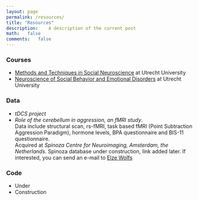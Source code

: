 ```yaml
---
layout: page
permalink: /resources/
title: "Resources"
description:	A description of the current post
math:	false
comments:	false
---
```


### Courses
* [Methods and Techniques in Social Neuroscience](https://osiris-student.uu.nl/#/onderwijscatalogus/extern/cursus?cursuscode=200900352&taal=nl&collegejaar=2021) at Utrecht University
* [Neuroscience of Social Behavior and Emotional Disorders](https://osiris-student.uu.nl/#/onderwijscatalogus/extern/cursus?cursuscode=201300351&taal=nl&collegejaar=2021) at Utrecht University

### Data
* _tDCS project_  
* _Role of the cerebellum in aggression, an fMRI study_.  
Data include structural scan, rs-fMRI, task based fMRI (Point Subtraction Aggression Paradigm), hormone levels, BPA questionnaire and BIS-11 questionnaire.   
Acquired at _Spinoza Centre for Neuroimaging, Amsterdam, the Netherlands_. Spinoza database under construction, link added later. If interested, you can send an e-mail to [Elze Wolfs](mailto:e.m.l.wolfs@uu.com)

### Code
* Under
* Construction
